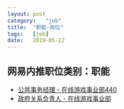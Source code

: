 ```yaml
---
layout:	post
category:	"job"
title:	"职能-岗位"
tags:	[job]
date:	2019-05-22
---
```

## 网易内推职位类别：职能
- [公共事务经理 - 在线游戏事业部440](http://mobile.bole.netease.com/bole/boleDetail?id=16244&employeeId=346f03c3cda5f04c&key=all)
- [政府关系负责人 - 在线游戏事业部](http://mobile.bole.netease.com/bole/boleDetail?id=14906&employeeId=346f03c3cda5f04c&key=all)
